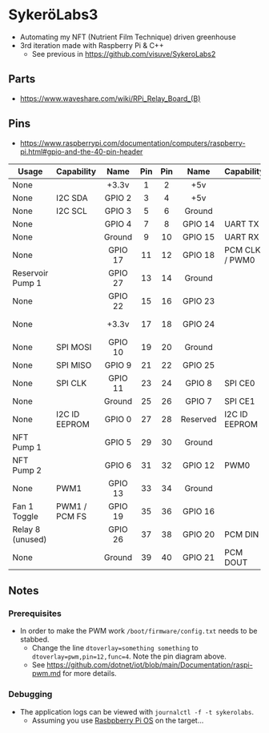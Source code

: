 # SykeröLabs3

- Automating my NFT (Nutrient Film Technique) driven greenhouse
- 3rd iteration made with Raspberry Pi & C++
	- See previous in https://github.com/visuve/SykeroLabs2

## Parts 

- https://www.waveshare.com/wiki/RPi_Relay_Board_(B)

## Pins

- https://www.raspberrypi.com/documentation/computers/raspberry-pi.html#gpio-and-the-40-pin-header

| Usage            | Capability    | Name     | Pin | Pin | Name     | Capability     | Usage            |
|------------------|---------------|:--------:|:---:|:---:|:--------:|----------------|------------------|
| None             |               | +3.3v    | 1   | 2   | +5v      |                | None             |
| None             | I2C SDA       | GPIO 2   | 3   | 4   | +5v      |                | None             |
| None             | I2C SCL       | GPIO 3   | 5   | 6   | Ground   |                | None             |
| None             |               | GPIO 4   | 7   | 8   | GPIO 14  | UART TX        | None             |
| None             |               | Ground   | 9   | 10  | GPIO 15  | UART RX        | None             |
| None             |               | GPIO 17  | 11  | 12  | GPIO 18  | PCM CLK / PWM0 | None             |
| Reservoir Pump 1 |               | GPIO 27  | 13  | 14  | Ground   |                | None             |
| None             |               | GPIO 22  | 15  | 16  | GPIO 23  |                | Fan 1 Tachometer |
| None             |               | +3.3v    | 17  | 18  | GPIO 24  |                | Fan 2 Tachometer |
| None             | SPI MOSI      | GPIO 10  | 19  | 20  | Ground   |                | None             |
| None             | SPI MISO      | GPIO 9   | 21  | 22  | GPIO 25  |                | None             |
| None             | SPI CLK       | GPIO 11  | 23  | 24  | GPIO 8   | SPI CE0        | None             |
| None             |               | Ground   | 25  | 26  | GPIO 7   | SPI CE1        | None             |
| None             | I2C ID EEPROM | GPIO 0   | 27  | 28  | Reserved | I2C ID EEPROM  | None             |
| NFT Pump 1       |               | GPIO 5   | 29  | 30  | Ground   |                | None             |
| NFT Pump 2       |               | GPIO 6   | 31  | 32  | GPIO 12  | PWM0           | Fan 1 & 2 PWM    |
| None             | PWM1          | GPIO 13  | 33  | 34  | Ground   |                | None             |
| Fan 1 Toggle     | PWM1 / PCM FS | GPIO 19  | 35  | 36  | GPIO 16  |                | Reservoir Pump 2 |
| Relay 8 (unused) |               | GPIO 26  | 37  | 38  | GPIO 20  | PCM DIN        | Fan 2 Toggle     |
| None             |               | Ground   | 39  | 40  | GPIO 21  | PCM DOUT       | Relay 7 (unused) |


## Notes

### Prerequisites

- In order to make the PWM work ``/boot/firmware/config.txt`` needs to be stabbed.
	- Change the line ``dtoverlay=something something`` to ``dtoverlay=pwm,pin=12,func=4``. Note the pin diagram above.
	- See https://github.com/dotnet/iot/blob/main/Documentation/raspi-pwm.md for more details.

### Debugging

- The application logs can be viewed with ``journalctl -f -t sykerolabs``.
	- Assuming you use [Rasbpberry Pi OS](https://www.raspberrypi.com/software/) on the target...
